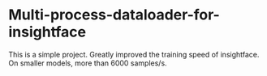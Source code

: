 # Multi-process-dataloader-for-insightface


This is a simple project. Greatly improved the training speed of insightface. On smaller models, more than 6000 samples/s.

